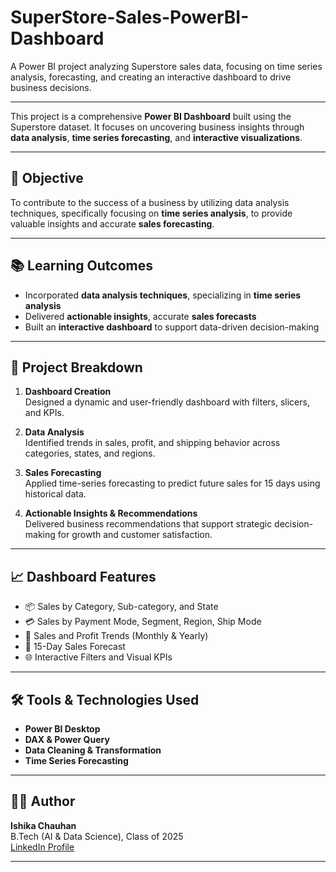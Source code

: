 # SuperStore-Sales-PowerBI-Dashboard
A Power BI project analyzing Superstore sales data, focusing on time series analysis, forecasting, and creating an interactive dashboard to drive business decisions.

---

This project is a comprehensive **Power BI Dashboard** built using the Superstore dataset. It focuses on uncovering business insights through **data analysis**, **time series forecasting**, and **interactive visualizations**.

---

## 🎯 Objective

To contribute to the success of a business by utilizing data analysis techniques, specifically focusing on **time series analysis**, to provide valuable insights and accurate **sales forecasting**.

---

## 📚 Learning Outcomes

- Incorporated **data analysis techniques**, specializing in **time series analysis**
- Delivered **actionable insights**, accurate **sales forecasts**
- Built an **interactive dashboard** to support data-driven decision-making

---

## 🧩 Project Breakdown

1. **Dashboard Creation**  
   Designed a dynamic and user-friendly dashboard with filters, slicers, and KPIs.

2. **Data Analysis**  
   Identified trends in sales, profit, and shipping behavior across categories, states, and regions.

3. **Sales Forecasting**  
   Applied time-series forecasting to predict future sales for 15 days using historical data.

4. **Actionable Insights & Recommendations**  
   Delivered business recommendations that support strategic decision-making for growth and customer satisfaction.

---

## 📈 Dashboard Features

- 📦 Sales by Category, Sub-category, and State  
- 💳 Sales by Payment Mode, Segment, Region, Ship Mode  
- 📅 Sales and Profit Trends (Monthly & Yearly)  
- 🔮 15-Day Sales Forecast  
- 🌐 Interactive Filters and Visual KPIs

---

## 🛠️ Tools & Technologies Used

- **Power BI Desktop**
- **DAX & Power Query**
- **Data Cleaning & Transformation**
- **Time Series Forecasting**

---

## 👩‍💻 Author

**Ishika Chauhan**  
B.Tech (AI & Data Science), Class of 2025  
[LinkedIn Profile](https://www.linkedin.com/in/ishika-chauhan-059345281)

---
